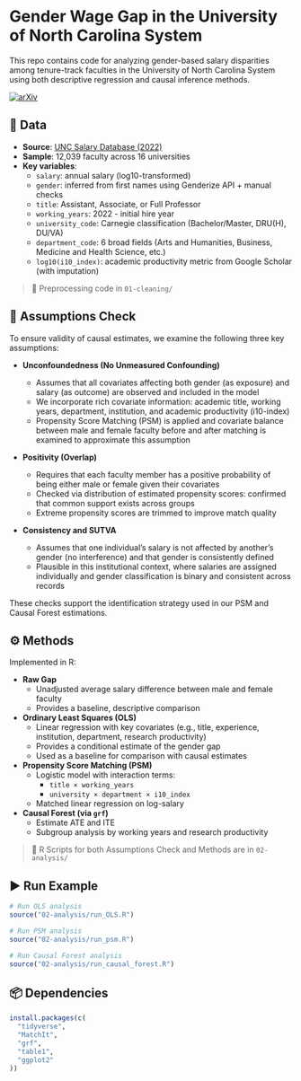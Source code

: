 # Gender Wage Gap in the University of North Carolina System

This repo contains code for analyzing gender-based salary disparities among tenure-track faculties in the University of North Carolina System using both descriptive regression and causal inference methods. 

[![arXiv](https://img.shields.io/badge/arXiv-2505.24078-b31b1b.svg)](https://arxiv.org/abs/2505.24078)

## 📁 Data

- **Source**: [UNC Salary Database (2022)](https://uncdm.northcarolina.edu/salaries/index.php)
- **Sample**: 12,039 faculty across 16 universities
- **Key variables**:
  - `salary`: annual salary (log10-transformed)
  - `gender`: inferred from first names using Genderize API + manual checks
  - `title`: Assistant, Associate, or Full Professor
  - `working_years`: 2022 - initial hire year
  - `university_code`: Carnegie classification (Bachelor/Master, DRU(H), DU/VA)
  - `department_code`: 6 broad fields (Arts and Humanities, Business, Medicine and Health Science, etc.)
  - `log10(i10_index)`: academic productivity metric from Google Scholar (with imputation)

> 📌 Preprocessing code in `01-cleaning/`


## 🧐 Assumptions Check

To ensure validity of causal estimates, we examine the following three key assumptions:

- **Unconfoundedness (No Unmeasured Confounding)**
  - Assumes that all covariates affecting both gender (as exposure) and salary (as outcome) are observed and included in the model
  - We incorporate rich covariate information: academic title, working years, department, institution, and academic productivity (i10-index)
  - Propensity Score Matching (PSM) is applied and covariate balance between male and female faculty before and after matching is examined to approximate this assumption
    
- **Positivity (Overlap)**
  - Requires that each faculty member has a positive probability of being either male or female given their covariates
  - Checked via distribution of estimated propensity scores: confirmed that common support exists across groups
  - Extreme propensity scores are trimmed to improve match quality

- **Consistency and SUTVA**
  - Assumes that one individual’s salary is not affected by another’s gender (no interference) and that gender is consistently defined
  - Plausible in this institutional context, where salaries are assigned individually and gender classification is binary and consistent across records

These checks support the identification strategy used in our PSM and Causal Forest estimations.


## ⚙️ Methods

Implemented in R:

- **Raw Gap**
  - Unadjusted average salary difference between male and female faculty
  - Provides a baseline, descriptive comparison
- **Ordinary Least Squares (OLS)**
  - Linear regression with key covariates (e.g., title, experience, institution, department, research productivity)
  - Provides a conditional estimate of the gender gap
  - Used as a baseline for comparison with causal estimates  
- **Propensity Score Matching (PSM)**  
  - Logistic model with interaction terms:
    - `title × working_years`
    - `university × department × i10_index`
  - Matched linear regression on log-salary
- **Causal Forest (via `grf`)**
  - Estimate ATE and ITE
  - Subgroup analysis by working years and research productivity

> 📌 R Scripts for both Assumptions Check and Methods are in `02-analysis/`


## ▶️ Run Example

```r
# Run OLS analysis
source("02-analysis/run_OLS.R")

# Run PSM analysis
source("02-analysis/run_psm.R")

# Run Causal Forest analysis
source("02-analysis/run_causal_forest.R")
```

## 📦 Dependencies

```r
install.packages(c(
  "tidyverse", 
  "MatchIt", 
  "grf", 
  "table1", 
  "ggplot2"
))
```
